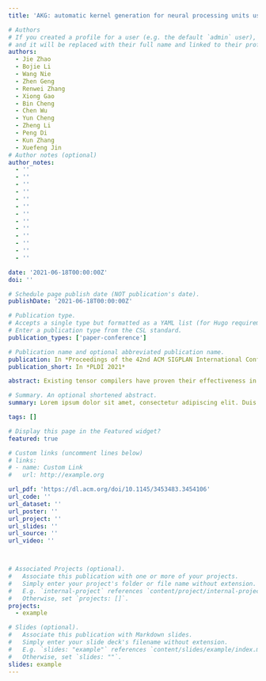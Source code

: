 ```yaml
---
title: 'AKG: automatic kernel generation for neural processing units using polyhedral transformations'

# Authors
# If you created a profile for a user (e.g. the default `admin` user), write the username (folder name) here
# and it will be replaced with their full name and linked to their profile.
authors:
  - Jie Zhao
  - Bojie Li
  - Wang Nie
  - Zhen Geng
  - Renwei Zhang
  - Xiong Gao
  - Bin Cheng
  - Chen Wu
  - Yun Cheng
  - Zheng Li
  - Peng Di
  - Kun Zhang
  - Xuefeng Jin
# Author notes (optional)
author_notes:
  - ''
  - ''
  - ''
  - ''
  - ''
  - ''
  - ''
  - ''
  - ''
  - ''
  - '' 
  - '' 
  - '' 

date: '2021-06-18T00:00:00Z'
doi: ''

# Schedule page publish date (NOT publication's date).
publishDate: '2021-06-18T00:00:00Z'

# Publication type.
# Accepts a single type but formatted as a YAML list (for Hugo requirements).
# Enter a publication type from the CSL standard.
publication_types: ['paper-conference']

# Publication name and optional abbreviated publication name.
publication: In *Proceedings of the 42nd ACM SIGPLAN International Conference on Programming Language Design and Implementation*
publication_short: In *PLDI 2021*

abstract: Existing tensor compilers have proven their effectiveness in deploying deep neural networks on general-purpose hardware like CPU and GPU, but optimizing for neural processing units (NPUs) is still challenging due to the heterogeneous compute units and complicated memory hierarchy.In this paper, we present AKG, a tensor compiler for NPUs. AKG first lowers the tensor expression language to a polyhedral representation, which is used to automate the memory management of NPUs. Unlike existing approaches that resort to manually written schedules, AKG leverages polyhedral schedulers to perform a much wider class of transformations, and extends the semantics of the polyhedral representation to combine complex tiling techniques and hierarchical fusion strategies. We also implement the domain-specific optimization of convolution in AKG. Moreover, to achieve the optimal performance, we introduce complementary optimizations in code generation, which is followed by an auto-tuner.We conduct extensive experiments on benchmarks ranging from single operators to end-to-end networks. The experimental results show that AKG can obtain superior performance to both manual scheduling approaches and vendor provided libraries. We believe AKG will cast a light on the follow-up compiler works on NPUs.

# Summary. An optional shortened abstract.
summary: Lorem ipsum dolor sit amet, consectetur adipiscing elit. Duis posuere tellus ac convallis placerat. Proin tincidunt magna sed ex sollicitudin condimentum.

tags: []

# Display this page in the Featured widget?
featured: true

# Custom links (uncomment lines below)
# links:
# - name: Custom Link
#   url: http://example.org

url_pdf: 'https://dl.acm.org/doi/10.1145/3453483.3454106'
url_code: ''
url_dataset: ''
url_poster: ''
url_project: ''
url_slides: ''
url_source: ''
url_video: ''



# Associated Projects (optional).
#   Associate this publication with one or more of your projects.
#   Simply enter your project's folder or file name without extension.
#   E.g. `internal-project` references `content/project/internal-project/index.md`.
#   Otherwise, set `projects: []`.
projects:
  - example

# Slides (optional).
#   Associate this publication with Markdown slides.
#   Simply enter your slide deck's filename without extension.
#   E.g. `slides: "example"` references `content/slides/example/index.md`.
#   Otherwise, set `slides: ""`.
slides: example
---
```


<!-- {{% callout note %}}
Click the _Cite_ button above to demo the feature to enable visitors to import publication metadata into their reference management software.
{{% /callout %}}

{{% callout note %}}
Create your slides in Markdown - click the _Slides_ button to check out the example.
{{% /callout %}}

Add the publication's **full text** or **supplementary notes** here. You can use rich formatting such as including [code, math, and images](https://docs.hugoblox.com/content/writing-markdown-latex/). -->

